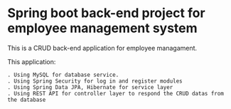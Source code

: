 # Spring boot back-end project for employee management system

This is a CRUD back-end application for employee managament.

This application:

	. Using MySQL for database service.
	. Using Spring Security for log in and register modules
	. Using Spring Data JPA, Hibernate for service layer
	. Using REST API for controller layer to respond the CRUD datas from the database 
